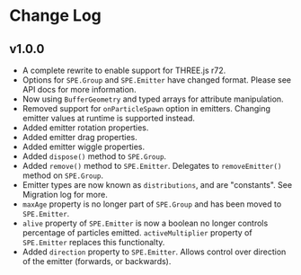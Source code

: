 Change Log
==========

v1.0.0
------
* A complete rewrite to enable support for THREE.js r72.
* Options for `SPE.Group` and `SPE.Emitter` have changed format. Please see API docs for more information.
* Now using `BufferGeometry` and typed arrays for attribute manipulation.
* Removed support for `onParticleSpawn` option in emitters. Changing emitter values at runtime is supported instead.
* Added emitter rotation properties.
* Added emitter drag properties.
* Added emitter wiggle properties.
* Added `dispose()` method to `SPE.Group`.
* Added `remove()` method to `SPE.Emitter`. Delegates to `removeEmitter()` method on `SPE.Group`.
* Emitter types are now known as `distributions`, and are "constants". See Migration log for more.
* `maxAge` property is no longer part of `SPE.Group` and has been moved to `SPE.Emitter`.
* `alive` property of `SPE.Emitter` is now a boolean no longer controls percentage of particles emitted. `activeMultiplier` property of `SPE.Emitter` replaces this functionalty.
* Added `direction` property to `SPE.Emitter`. Allows control over direction of the emitter (forwards, or backwards).
